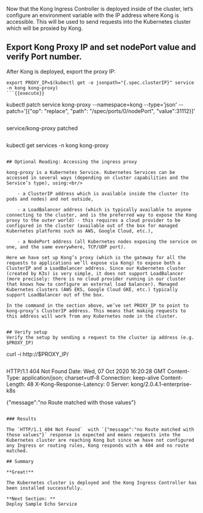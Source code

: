 Now that the Kong Ingress Controller is deployed inside of the cluster, let’s configure an environment variable with the IP address where Kong is accessible. This will be used to send requests into the Kubernetes cluster which will be proxied by Kong.

## Export Kong Proxy IP and set nodePort value and verify Port number.
After Kong is deployed, export the proxy IP:

```
export PROXY_IP=$(kubectl get -o jsonpath="{.spec.clusterIP}" service -n kong kong-proxy)
```{{execute}}

```
kubectl patch service kong-proxy --namespace=kong --type='json' --patch='[{"op": "replace", "path": "/spec/ports/0/nodePort", "value":31112}]'
```{{execute}}

```
service/kong-proxy patched
```

```
kubectl get services -n kong kong-proxy
```{{execute}}

## Optional Reading: Accessing the ingress proxy

kong-proxy is a Kubernetes Service. Kubernetes Services can be accessed in several ways (depending on cluster capabilities and the Service’s type), using:<br/>

    - a ClusterIP address which is available inside the cluster (to pods and nodes) and not outside,

    - a LoadBalancer address (which is typically available to anyone connecting to the cluster, and is the preferred way to expose the Kong proxy to the outer world) - this requires a cloud provider to be configured in the cluster (available out of the box for managed Kubernetes platforms such as AWS, Google Cloud, etc.),

    - a NodePort address (all Kubernetes nodes exposing the service on one, and the same everywhere, TCP/UDP port).

Here we have set up Kong’s proxy (which is the gateway for all the requests to applications we’ll expose via Kong) to expose both a ClusterIP and a LoadBalancer address. Since our Kubernetes cluster (created by K3s) is very simple, it does not support LoadBalancer (more precisely: there is no cloud provider running in our cluster that knows how to configure an external load balancer). Managed Kubernetes clusters (AWS EKS, Google Cloud GKE, etc.) typically support LoadBalancer out of the box.

In the command in the section above, we’ve set PROXY_IP to point to kong-proxy’s ClusterIP address. This means that making requests to this address will work from any Kubernetes node in the cluster.


## Verify setup
Verify the setup by sending a request to the cluster ip address (e.g. $PROXY_IP)

```
curl -i http://$PROXY_IP/
```{{execute}}

```
HTTP/1.1 404 Not Found
Date: Wed, 07 Oct 2020 16:20:28 GMT
Content-Type: application/json; charset=utf-8
Connection: keep-alive
Content-Length: 48
X-Kong-Response-Latency: 0
Server: kong/2.0.4.1-enterprise-k8s

{"message":"no Route matched with those values"}
```

### Results

The `HTTP/1.1 404 Not Found`  with `{"message":"no Route matched with those values"}` response is expected and means requests into the Kubernetes cluster are reaching Kong but since we have not configured any Ingress or routing rules, Kong responds with a 404 and no route matched.

## Summary

**Great!**

The Kubernetes cluster is deployed and the Kong Ingress Controller has been installed successfully.  

**Next Section: **
Deploy Sample Echo Service
